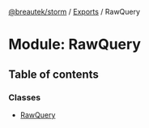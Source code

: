 [@breautek/storm](../README.md) / [Exports](../modules.md) / RawQuery

# Module: RawQuery

## Table of contents

### Classes

- [RawQuery](../classes/rawquery.rawquery-1.md)
